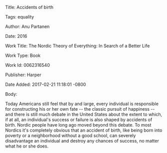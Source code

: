 Title:  Accidents of birth

Tags:   equality

Author: Anu Partanen

Date:   2016

Work Title: The Nordic Theory of Everything: In Search of a Better Life

Work Type: Book

Work Id: 0062316540

Publisher: Harper

Date Added: 2017-02-21 11:18:01 -0800

Body: 

Today Americans still feel that by and large, every individual is responsible for constructing his or her own fate -- the classic pursuit of happiness -- and there is still much debate in the United States about the extent to which, if at all, an individual's success or failure is also shaped by accidents of birth. Nordic people have long ago moved beyond this debate. To most Nordics it's completely obvious that an accident of birth, like being born into poverty or a neighborhood without a good school, can severely disadvantage an individual and destroy any chances of success, no matter what he or she does. 

